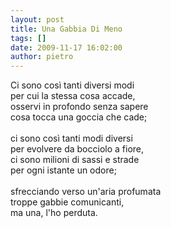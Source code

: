 ```yaml
---
layout: post
title: Una Gabbia Di Meno
tags: []
date: 2009-11-17 16:02:00
author: pietro
---
```

Ci sono così tanti diversi modi<br/>per cui la stessa cosa accade,<br/>osservi in profondo senza sapere<br/>cosa tocca una goccia che cade;<br/><br/>ci sono così tanti modi diversi<br/>per evolvere da bocciolo a fiore,<br/>ci sono milioni di sassi e strade<br/>per ogni istante un odore;<br/><br/>sfrecciando verso un'aria profumata<br/>troppe gabbie comunicanti,<br/>ma una, l'ho perduta.
